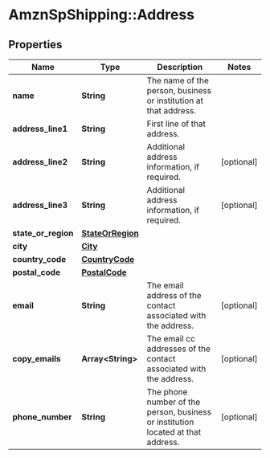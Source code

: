 # AmznSpShipping::Address

## Properties
Name | Type | Description | Notes
------------ | ------------- | ------------- | -------------
**name** | **String** | The name of the person, business or institution at that address. | 
**address_line1** | **String** | First line of that address. | 
**address_line2** | **String** | Additional address information, if required. | [optional] 
**address_line3** | **String** | Additional address information, if required. | [optional] 
**state_or_region** | [**StateOrRegion**](StateOrRegion.md) |  | 
**city** | [**City**](City.md) |  | 
**country_code** | [**CountryCode**](CountryCode.md) |  | 
**postal_code** | [**PostalCode**](PostalCode.md) |  | 
**email** | **String** | The email address of the contact associated with the address. | [optional] 
**copy_emails** | **Array&lt;String&gt;** | The email cc addresses of the contact associated with the address. | [optional] 
**phone_number** | **String** | The phone number of the person, business or institution located at that address. | [optional] 

